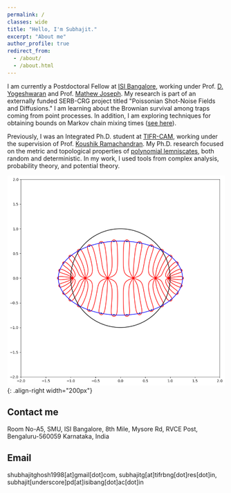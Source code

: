 ```yaml
---
permalink: /
classes: wide
title: "Hello, I'm Subhajit."
excerpt: "About me"
author_profile: true
redirect_from: 
  - /about/
  - /about.html
---
```


I am currently a Postdoctoral Fellow at [ISI Bangalore](https://www.isibang.ac.in/), working under Prof. [D. Yogeshwaran](https://sites.google.com/site/yogeshwaranacademics/homehttps://sites.google.com/site/yogeshwaranacademics/home) and Prof. [Mathew Joseph](https://sites.google.com/view/mjoseph). My research is part of an externally funded SERB-CRG project titled "Poissonian Shot-Noise Fields and Diffusions." I am learning about the Brownian survival among traps coming from point processes. In addition, I am exploring techniques for obtaining bounds on Markov chain mixing times ([see here](https://sites.google.com/view/entropymc/)).  

Previously, I was an Integrated Ph.D. student at [TIFR-CAM](https://www.math.tifrbng.res.in), working under the supervision of Prof. [Koushik Ramachandran](https://sites.google.com/site/koushikramachandran/home). My Ph.D. research focused on the metric and topological properties of [polynomial lemniscates](https://en.wikipedia.org/wiki/Polynomial_lemniscate#:~:text=In%20mathematics%2C%20a%20polynomial%20lemniscate,complex%20coefficients%20of%20degree%20n.), both random and deterministic. In my work, I used tools from complex analysis, probability theory, and potential theory.

![Lemniscate of  Chebyshev Polynomial](/images/E.png){: .align-right width="200px"}

Contact me
------------
Room No-A5, SMU, ISI Bangalore,
8th Mile, Mysore Rd, RVCE Post,
Bengaluru-560059
Karnataka, India

Email
-------
 shubhajitghosh1998[at]gmail[dot]com, subhajitg[at]tifrbng[dot]res[dot]in, subhajit[underscore]pd[at]isibang[dot]ac[dot]in
